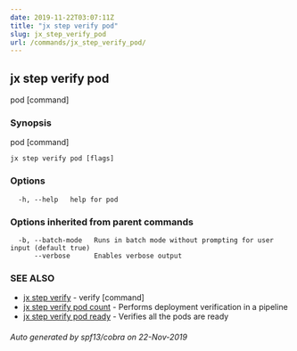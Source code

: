 ```yaml
---
date: 2019-11-22T03:07:11Z
title: "jx step verify pod"
slug: jx_step_verify_pod
url: /commands/jx_step_verify_pod/
---
```

## jx step verify pod

pod [command]

### Synopsis

pod [command]

```
jx step verify pod [flags]
```

### Options

```
  -h, --help   help for pod
```

### Options inherited from parent commands

```
  -b, --batch-mode   Runs in batch mode without prompting for user input (default true)
      --verbose      Enables verbose output
```

### SEE ALSO

* [jx step verify](/commands/jx_step_verify/)	 - verify [command]
* [jx step verify pod count](/commands/jx_step_verify_pod_count/)	 - Performs deployment verification in a pipeline
* [jx step verify pod ready](/commands/jx_step_verify_pod_ready/)	 - Verifies all the pods are ready

###### Auto generated by spf13/cobra on 22-Nov-2019

